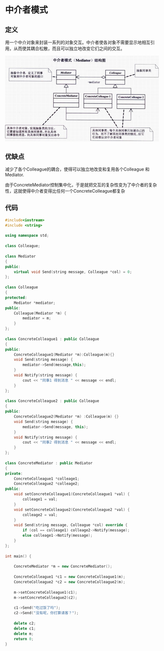 # 中介者模式







## 定义



用一个中介对象来封装一系列的对象交互。中介者使各对象不需要显示地相互引用，从而使其耦合松散，而且可以独立地改变它们之间的交互。



![](https://github.com/908760230/Records/blob/master/%E8%AE%BE%E8%AE%A1%E6%A8%A1%E5%BC%8F/image/%E4%B8%AD%E4%BB%8B%E8%80%85%E6%A8%A1%E5%BC%8F.png)



## 优缺点



减少了各个Colleague的耦合，使得可以独立地改变和复用各个Colleague 和Mediator.



由于ConcreteMediator控制集中化，于是就把交互的复杂性变为了中介者的复杂性，这就使得中介者变得比任何一个ConcreteColleague都复杂





## 代码



```c++
#include<iostream>
#include <string>

using namespace std;

class Colleague;

class Mediator
{
public:
	virtual void Send(string message, Colleague *col) = 0;
};

class Colleague
{
protected:
	Mediator *mediator;
public:
	Colleague(Mediator *m) {
		mediator = m;
	}
};

class ConcreteColleague1 : public Colleague
{
public:
	ConcreteColleague1(Mediator *m):Colleague(m){}
	void Send(string message) {
		mediator->Send(message,this);
	}
	void Notify(string message) {
		cout << "同事1 得到消息 " << message << endl;
	}
};

class ConcreteColleague2 : public Colleague
{
public:
	ConcreteColleague2(Mediator *m) :Colleague(m) {}
	void Send(string message) {
		mediator->Send(message, this);
	}
	void Notify(string message) {
		cout << "同事2 得到消息 " << message << endl;
	}
};

class ConcreteMediator : public Mediator
{
private:
	ConcreteColleague1 *colleage1;
	ConcreteColleague2 *colleage2;
public:
	void setConcreteColleague1(ConcreteColleague1 *val) {
		colleage1 = val;
	}
	void setConcreteColleague2(ConcreteColleague2 *val) {
		colleage2 = val;
	}
	void Send(string message, Colleague *col) override {
		if (col == colleage1) colleage2->Notify(message);
		else colleage1->Notify(message);
	}
};

int main() {

	ConcreteMediator *m = new ConcreteMediator();

	ConcreteColleague1 *c1 = new ConcreteColleague1(m);
	ConcreteColleague2 *c2 = new ConcreteColleague2(m);

	m->setConcreteColleague1(c1);
	m->setConcreteColleague2(c2);

	c1->Send("吃过饭了吗");
	c2->Send("没有呢，你打算请客？");

    delete c2;
    delete c1;
    delete m;
	return 0;
}
```

